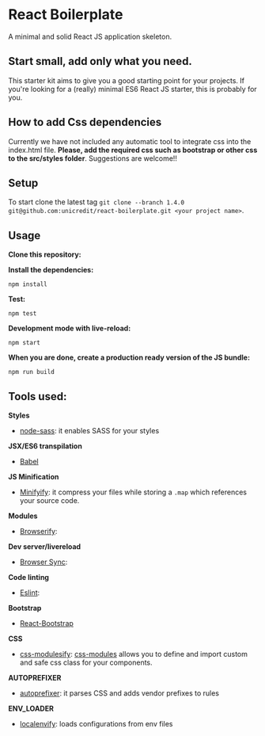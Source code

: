 # React Boilerplate

A minimal and solid React JS application skeleton.

## Start small, add only what you need.

This starter kit aims to give you a good starting point for your projects. If you're looking for a (really) minimal ES6 React JS starter, this is probably for you.

## How to add Css dependencies

Currently we have not included any automatic tool to integrate css into the index.html file.
**Please, add the required css such as bootstrap or other css to the src/styles folder**.
Suggestions are welcome!!

## Setup

To start clone the latest tag `git clone --branch 1.4.0 git@github.com:unicredit/react-boilerplate.git <your project name>`.

## Usage

__Clone this repository:__

__Install the dependencies:__

`npm install`

__Test:__

`npm test`

__Development mode with live-reload:__

`npm start`

__When you are done, create a production ready version of the JS bundle:__

`npm run build`

## Tools used:

__Styles__
- [node-sass](https://github.com/sass/node-sass): it enables SASS for your styles

__JSX/ES6 transpilation__
- [Babel](https://github.com/babel/babel)

__JS Minification__
- [Minifyify](https://github.com/ben-ng/minifyify): it compress your files while storing a `.map` which references your source code.

__Modules__
- [Browserify](http://browserify.org/):

__Dev server/livereload__
- [Browser Sync](http://www.browsersync.io/):

__Code linting__
- [Eslint](http://eslint.org/):

__Bootstrap__
- [React-Bootstrap](https://react-bootstrap.github.io/)

__CSS__
- [css-modulesify](https://github.com/css-modules/css-modulesify): [css-modules](http://glenmaddern.com/articles/css-modules) allows you to define and import custom and safe css class for your components.

__AUTOPREFIXER__
- [autoprefixer](https://github.com/postcss/autoprefixer): it parses CSS and adds vendor prefixes to rules

__ENV_LOADER__
- [localenvify](https://github.com/vvo/localenvify): loads configurations from env files
